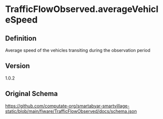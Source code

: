 # TrafficFlowObserved.averageVehicleSpeed

## Definition
Average speed of the vehicles transiting during the observation period

## Version
1.0.2

## Original Schema
https://github.com/computate-org/smartabyar-smartvillage-static/blob/main/fiware/TrafficFlowObserved/docs/schema.json
